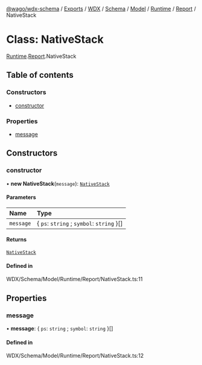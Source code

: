 [@wago/wdx-schema](../README.md) / [Exports](../modules.md) / [WDX](../modules/WDX.md) / [Schema](../modules/WDX.Schema.md) / [Model](../modules/WDX.Schema.Model.md) / [Runtime](../modules/WDX.Schema.Model.Runtime.md) / [Report](../modules/WDX.Schema.Model.Runtime.Report.md) / NativeStack

# Class: NativeStack

[Runtime](../modules/WDX.Schema.Model.Runtime.md).[Report](../modules/WDX.Schema.Model.Runtime.Report.md).NativeStack

## Table of contents

### Constructors

- [constructor](WDX.Schema.Model.Runtime.Report.NativeStack.md#constructor)

### Properties

- [message](WDX.Schema.Model.Runtime.Report.NativeStack.md#message)

## Constructors

### constructor

• **new NativeStack**(`message`): [`NativeStack`](WDX.Schema.Model.Runtime.Report.NativeStack.md)

#### Parameters

| Name | Type |
| :------ | :------ |
| `message` | \{ `ps`: `string` ; `symbol`: `string`  }[] |

#### Returns

[`NativeStack`](WDX.Schema.Model.Runtime.Report.NativeStack.md)

#### Defined in

WDX/Schema/Model/Runtime/Report/NativeStack.ts:11

## Properties

### message

• **message**: \{ `ps`: `string` ; `symbol`: `string`  }[]

#### Defined in

WDX/Schema/Model/Runtime/Report/NativeStack.ts:12

